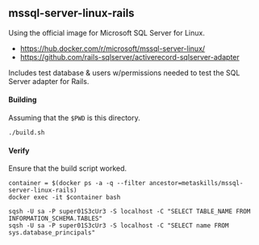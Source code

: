 
## mssql-server-linux-rails

Using the official image for Microsoft SQL Server for Linux.

* https://hub.docker.com/r/microsoft/mssql-server-linux/
* https://github.com/rails-sqlserver/activerecord-sqlserver-adapter

Includes test database & users w/permissions needed to test the SQL Server adapter for Rails.


#### Building

Assuming that the `$PWD` is this directory.

```shell
./build.sh
```

#### Verify

Ensure that the build script worked.

```shell
container = $(docker ps -a -q --filter ancestor=metaskills/mssql-server-linux-rails)
docker exec -it $container bash

sqsh -U sa -P super01S3cUr3 -S localhost -C "SELECT TABLE_NAME FROM INFORMATION_SCHEMA.TABLES"
sqsh -U sa -P super01S3cUr3 -S localhost -C "SELECT name FROM sys.database_principals"
```

